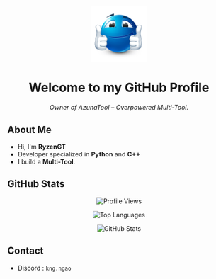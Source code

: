 <h1 align="center"></h1>

<p align="center">
  <img src="34256-thumbsup.png" width="125">
</p>

<h1 align="center">Welcome to my GitHub Profile</h1>

<p align="center">
  <i>Owner of AzunaTool – Overpowered Multi-Tool.</i>
</p>

## About Me

- Hi, I'm **RyzenGT**
- Developer specialized in **Python** and **C++**
- I build a **Multi-Tool**.

## GitHub Stats

<p align="center">
  <img src="https://komarev.com/ghpvc/?username=RyzenGT&color=000000" alt="Profile Views">
</p>

<p align="center">
  <img src="https://github-readme-stats.vercel.app/api/top-langs/?username=RyzenGT&theme=dark&layout=compact" alt="Top Languages">
</p>

<p align="center">
  <img src="https://github-readme-stats.vercel.app/api?username=RyzenGT&theme=dark&show_icons=true&hide_border=true" alt="GitHub Stats">
</p>

## Contact

- Discord : `kng.ngao`

<h1 align="center"></h1>
